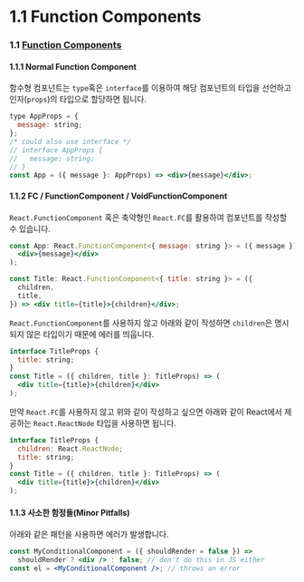 # 1.1 Function Components

### **1.1** [**Function Components**](https://react-typescript-cheatsheet.netlify.app/docs/basic/getting-started/function_components)

#### 1.1.1 Normal Function Component

함수형 컴포넌트는 `type`혹은 `interface`를 이용하여 해당 컴포넌트의 타입을 선언하고 인자\(`props`\)의 타입으로 할당하면 됩니다.

```jsx
type AppProps = {
  message: string;
}; 
/* could also use interface */
// interface AppProps {
//   message: string;
// }
const App = ({ message }: AppProps) => <div>{message}</div>;
```

#### 1.1.2 FC / FunctionComponent / VoidFunctionComponent

`React.FunctionComponent` 혹은 축약형인 `React.FC`를 활용하여 컴포넌트를 작성할 수 있습니다.

```jsx
const App: React.FunctionComponent<{ message: string }> = ({ message }) => (
  <div>{message}</div>
);
```

```jsx
const Title: React.FunctionComponent<{ title: string }> = ({
  children,
  title,
}) => <div title={title}>{children}</div>;
```

`React.FunctionComponent`를 사용하지 않고 아래와 같이 작성하면 `children`은 명시되지 않은 타입이기 때문에 에러를 띄웁니다.

```jsx
interface TitleProps {
  title: string;
}
const Title = ({ children, title }: TitleProps) => (
  <div title={title}>{children}</div>
);
```

만약 `React.FC`를 사용하지 않고 위와 같이 작성하고 싶으면 아래와 같이 React에서 제공하는 `React.ReactNode` 타입을 사용하면 됩니다.

```jsx
interface TitleProps {
  children: React.ReactNode;
  title: string;
}
const Title = ({ children, title }: TitleProps) => (
  <div title={title}>{children}</div>
);
```

#### 1.1.3 사소한 함정들\(Minor Pitfalls\)

아래와 같은 패턴을 사용하면 에러가 발생합니다.

```jsx
const MyConditionalComponent = ({ shouldRender = false }) =>
  shouldRender ? <div /> : false; // don't do this in JS either
const el = <MyConditionalComponent />; // throws an error
```

